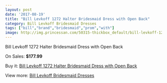 ```yaml
---
layout: post
date: '2017-08-19'
title: "Bill Levkoff 1272 Halter Bridesmaid Dress with Open Back"
category: Bill Levkoff Bridesmaid Dresses
tags: ["bill","brand","bridesmaid","prom","with"]
image: http://img.princessan.com/50315-thickbox_default/bill-levkoff-1272-halter-bridesmaid-dress-with-open-back.jpg
---
```

Bill Levkoff 1272 Halter Bridesmaid Dress with Open Back

On Sales: **$177.99**
<a href="https://www.princessan.com/en/22739-bill-levkoff-1272-halter-bridesmaid-dress-with-open-back.html"><amp-img layout="responsive" width="600" height="600" src="//img.princessan.com/50315-thickbox_default/bill-levkoff-1272-halter-bridesmaid-dress-with-open-back.jpg" alt="Bill Levkoff 1272 Halter Bridesmaid Dress with Open Back 0" /></a>
<a href="https://www.princessan.com/en/22739-bill-levkoff-1272-halter-bridesmaid-dress-with-open-back.html"><amp-img layout="responsive" width="600" height="600" src="//img.princessan.com/50316-thickbox_default/bill-levkoff-1272-halter-bridesmaid-dress-with-open-back.jpg" alt="Bill Levkoff 1272 Halter Bridesmaid Dress with Open Back 1" /></a>

Buy it: [Bill Levkoff 1272 Halter Bridesmaid Dress with Open Back](https://www.princessan.com/en/22739-bill-levkoff-1272-halter-bridesmaid-dress-with-open-back.html "Bill Levkoff 1272 Halter Bridesmaid Dress with Open Back")

View more: [Bill Levkoff Bridesmaid Dresses](https://www.princessan.com/en/110- "Bill Levkoff Bridesmaid Dresses")